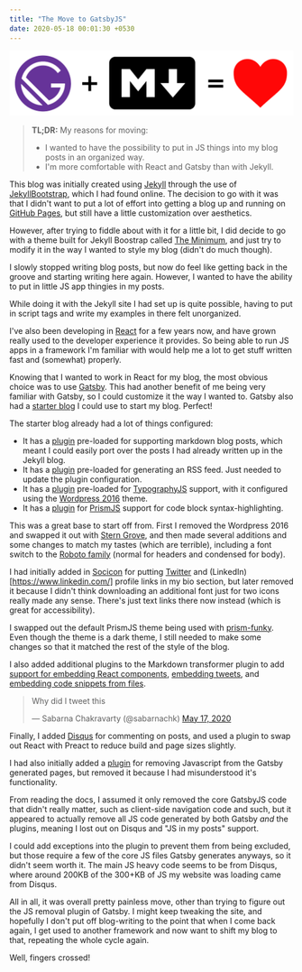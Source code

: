```yaml
---
title: "The Move to GatsbyJS"
date: 2020-05-18 00:01:30 +0530
---
```


![GatsbyJS plus Markdown is love ❤️](./gatsby-plus-markdown.png)

> **TL;DR:** My reasons for moving:
>
> - I wanted to have the possibility to put in JS things into my blog posts in an organized way.
> - I'm more comfortable with React and Gatsby than with Jekyll.

This blog was initially created using [Jekyll](https://jekyllrb.com/) through the use of [JekyllBootstrap](http://jekyllbootstrap.com/), which I had found online. The decision to go with it was that I didn't want to put a lot of effort into getting a blog up and running on [GitHub Pages](https://pages.github.com/), but still have a little customization over aesthetics.

However, after trying to fiddle about with it for a little bit, I did decide to go with a theme built for Jekyll Boostrap called [The Minimum](https://github.com/jekyllbootstrap/theme-the-minimum), and just try to modify it in the way I wanted to style my blog (didn't do much though).

I slowly stopped writing blog posts, but now do feel like getting back in the groove and starting writing here again. However, I wanted to have the ability to put in little JS app thingies in my posts.

While doing it with the Jekyll site I had set up is quite possible, having to put in script tags and write my examples in there felt unorganized.

I've also been developing in [React](https://reactjs.org/) for a few years now, and have grown really used to the developer experience it provides. So being able to run JS apps in a framework I'm familiar with would help me a lot to get stuff written fast and (somewhat) properly.

Knowing that I wanted to work in React for my blog, the most obvious choice was to use [Gatsby](https://www.gatsbyjs.org/). This had another benefit of me being very familiar with Gatsby, so I could customize it the way I wanted to. Gatsby also had a [starter blog](https://www.gatsbyjs.org/starters/gatsbyjs/gatsby-starter-blog/) I could use to start my blog. Perfect!

The starter blog already had a lot of things configured:

- It has a [plugin](https://www.gatsbyjs.org/packages/gatsby-transformer-remark/) pre-loaded for supporting markdown blog posts, which meant I could easily port over the posts I had already written up in the Jekyll blog.
- It has a [plugin](https://www.gatsbyjs.org/packages/gatsby-plugin-feed/) pre-loaded for generating an RSS feed. Just needed to update the plugin configuration.
- It has a [plugin](https://www.gatsbyjs.org/packages/gatsby-plugin-typography/) pre-loaded for [TypographyJS](https://kyleamathews.github.io/typography.js/) support, with it configured using the [Wordpress 2016](https://www.npmjs.com/package/typography-theme-wordpress-2016) theme.
- It has a [plugin](gatsby-remark-prismjs) for [PrismJS](https://prismjs.com/) support for code block syntax-highlighting.

This was a great base to start off from. First I removed the Wordpress 2016 and swapped it out with [Stern Grove](https://www.npmjs.com/package/typography-theme-stern-grove), and then made several additions and some changes to match my tastes (which are terrible), including a font switch to the [Roboto family](https://fonts.google.com/specimen/Roboto) (normal for headers and condensed for body).

I had initially added in [Socicon](https://www.socicon.com/) for putting [Twitter](https://twitter.com/) and (LinkedIn)[https://www.linkedin.com/] profile links in my bio section, but later removed it because I didn't think downloading an additional font just for two icons really made any sense. There's just text links there now instead (which is great for accessibility).

I swapped out the default PrismJS theme being used with [prism-funky](https://github.com/PrismJS/prism/blob/master/themes/prism-funky.css). Even though the theme is a dark theme, I still needed to make some changes so that it matched the rest of the style of the blog.

I also added additional plugins to the Markdown transformer plugin to add [support for embedding React components](https://www.gatsbyjs.org/packages/gatsby-remark-component/), [embedding tweets](https://www.gatsbyjs.org/packages/gatsby-plugin-twitter/), and [embedding code snippets from files](https://www.gatsbyjs.org/packages/gatsby-remark-embed-snippet/).

<blockquote class="twitter-tweet"><p lang="en" dir="ltr">Why did I tweet this</p>&mdash; Sabarna Chakravarty (@sabarnachk) <a href="https://twitter.com/sabarnachk/status/1262107797610618880?ref_src=twsrc%5Etfw">May 17, 2020</a></blockquote>

Finally, I added [Disqus](https://disqus.com/) for commenting on posts, and used a plugin to swap out React with Preact to reduce build and page sizes slightly.

I had also initially added a [plugin](https://www.gatsbyjs.org/packages/gatsby-plugin-no-javascript/) for removing Javascript from the Gatsby generated pages, but removed it because I had misunderstood it's functionality.

From reading the docs, I assumed it only removed the core GatsbyJS code that didn't really matter, such as client-side navigation code and such, but it appeared to actually remove all JS code generated by both Gatsby _and_ the plugins, meaning I lost out on Disqus and "JS in my posts" support.

I could add exceptions into the plugin to prevent them from being excluded, but those require a few of the core JS files Gatsby generates anyways, so it didn't seem worth it. The main JS heavy code seems to be from Disqus, where around 200KB of the 300+KB of JS my website was loading came from Disqus.

All in all, it was overall pretty painless move, other than trying to figure out the JS removal plugin of Gatsby. I might keep tweaking the site, and hopefully I don't put off blog-writing to the point that when I come back again, I get used to another framework and now want to shift my blog to that, repeating the whole cycle again.

Well, fingers crossed!
